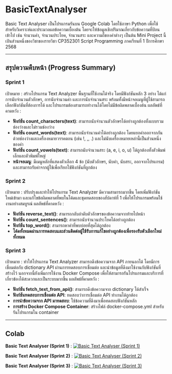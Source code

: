 # BasicTextAnalyser

Basic Text Analyser เป็นโปรแกรมรันบน Google Colab โดยใช้ภาษา Python เพื่อใช้สำหรับวิเคราะห์และประมวลผลข้อความเบื้องต้น โดยจะให้ข้อมูลเชิงปริมาณเกี่ยวกับข้อความที่ป้อนเข้าไป เช่น จำนวนคำ, จำนวนประโยค, จำนวนสระ และความถี่ของคำต่างๆ เป็นต้น
Mini Project นี้เป้นส่วนหนึ่งของวิชาของรายวิชา CP352301 Script Programming ภาคเรียนที่ 1 ปีการศึกษา 2568

---
## สรุปความคืบหน้า (Progress Summary)
### Sprint 1

เป้าหมาย : สร้างโปรแกรม Text Analyzer พื้นฐานที่ใช้งานได้จริง โดยมีฟังก์ชันหลัก 3 อย่าง ได้แก่ การนับจำนวนตัวอักษร, การนับจำนวนคำ และการนับจำนวนสระ พร้อมทั้งมีหน้าจอเมนูที่ผู้ใช้สามารถเลือกฟังก์ชันที่ต้องการได้ และโปรแกรมต้องสามารถทำงานได้โดยไม่มีข้อผิดพลาดเบื้องต้น
ผลลัพธ์ที่คาดหวัง :
* **ฟังก์ชัน count_characters(text)**: สามารถนับจำนวนตัวอักษรได้อย่างถูกต้องทั้งแบบรวมช่องว่างและไม่รวมช่องว่าง
* **ฟังก์ชัน count_words(text)**: สามารถนับจำนวนคำได้อย่างถูกต้อง โดยแยกคำออกจากกันด้วยช่องว่างและเครื่องหมายวรรคตอน (เช่น !, ,, .) และไม่นับเครื่องหมายเหล่านี้เป็นส่วนหนึ่งของคำ
* **ฟังก์ชัน count_vowels(text)**: สามารถนับจำนวนสระ (a, e, i, o, u) ได้ถูกต้องทั้งตัวพิมพ์เล็กและตัวพิมพ์ใหญ่
* **หน้าจอเมนู**: มีเมนูหลักที่แสดงตัวเลือก 4 ข้อ (นับตัวอักษร, นับคำ, นับสระ, ออกจากโปรแกรม) และสามารถรับค่าจากผู้ใช้เพื่อเรียกใช้ฟังก์ชันที่ถูกต้อง

### Sprint 2
เป้าหมาย : ปรับปรุงและทำให้โปรแกรม Text Analyzer มีความสามารถมากขึ้น โดยเพิ่มฟังก์ชันใหม่เข้ามา และแก้ไขข้อผิดพลาดที่พบในโค้ดและชุดทดสอบของสัปดาห์ที่ 1 เพื่อให้โปรแกรมพร้อมใช้งานอย่างสมบูรณ์
ผลลัพธ์ที่คาดหวัง : 
* **ฟังก์ชัน reverse_text()**: สามารถกลับลำดับตัวอักษรของข้อความจากท้ายไปหน้า
* **ฟังก์ชัน count_sentences()**: สามารถนับจำนวนประโยคได้อย่างถูกต้อง
* **ฟังก์ชัน top_word()**: สามารถหาคำที่พบบ่อยที่สุดได้ถูกต้อง
* **โค้ดทั้งหมดผ่านการทดสอบและส่วนติดต่อผู้ใช้รับการแก้ไขอย่างถูกต้องเพื่อรองรับตัวเลือกใหม่ทั้งหมด**

### Sprint 3
เป้าหมาย : ทำให้โปรแกรม Text Analyzer สามารถดึงข้อความจาก API ภายนอกได้ โดยมีการเชื่อมต่อกับ dictionary API ผ่านการทดสอบการเชื่อมต่อ และนำข้อมูลที่ดึงมาใช้งานกับฟังก์ชันที่สร้างไว้ นอกจากนี้ยังเพิ่มการใช้งาน Docker Compose เพื่อให้สามารถรันโปรแกรมและบริการที่เกี่ยวข้องได้สะดวกและเป็นระบบมากขึ้น
ผลลัพธ์ที่คาดหวัง :
* **ฟังก์ชัน fetch_text_from_api()**: สามารถดึงข้อความจาก dictionary ได้สำเร็จ
* **ฟังก์ชันทดสอบการเชื่อมต่อ API**: ทดสอบว่าการเชื่อมต่อ API ทำงานได้ถูกต้อง
* **การนำข้อความจาก API มาทดสอบ**: ใช้ข้อความที่ดึงมาเพื่อทดสอบฟังก์ชันหลัก
* **การสร้าง Docker Compose Container**: สร้างไฟล์ docker-compose.yml สำหรับรันโปรแกรมใน container

---
## Colab
**Basic Text Analyser (Sprint 1)** : [![Basic Text Analyser (Sprint 1)](https://colab.research.google.com/assets/colab-badge.svg)](https://colab.research.google.com/drive/1W4lvCbtVkOzJ-nSn7xjizMMxwB3EQRmr?usp=sharing)

**Basic Text Analyser (Sprint 2)** : [![Basic Text Analyser (Sprint 2)](https://colab.research.google.com/assets/colab-badge.svg)](https://colab.research.google.com/drive/1feBqeFWY18Jg6czzTFQCIz3sQDX3SANq?usp=sharing)

**Basic Text Analyser (Sprint 3)** : [![Basic Text Analyser (Sprint 3)](https://colab.research.google.com/assets/colab-badge.svg)](https://colab.research.google.com/drive/1WWpo8pjw2zo2S9Ok3KmOcgl17CpXyfGl?usp=sharing)
